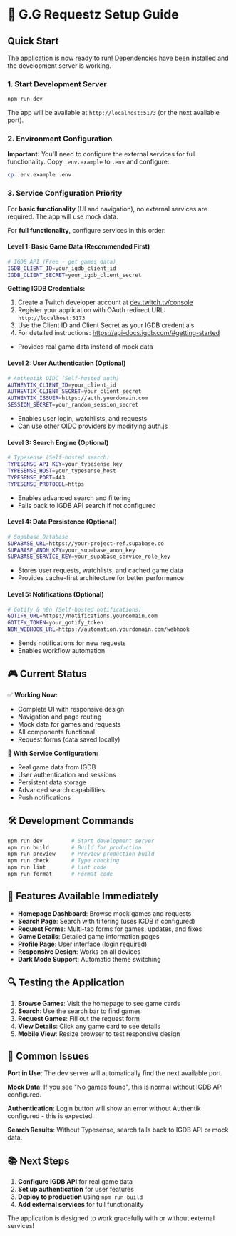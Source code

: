 # 🚀 G.G Requestz Setup Guide

## Quick Start

The application is now ready to run! Dependencies have been installed and the development server is working.

### 1. Start Development Server

```bash
npm run dev
```

The app will be available at `http://localhost:5173` (or the next available port).

### 2. Environment Configuration

**Important:** You'll need to configure the external services for full functionality. Copy `.env.example` to `.env` and configure:

```bash
cp .env.example .env
```

### 3. Service Configuration Priority

For **basic functionality** (UI and navigation), no external services are required. The app will use mock data.

For **full functionality**, configure services in this order:

#### **Level 1: Basic Game Data (Recommended First)**

```bash
# IGDB API (Free - get games data)
IGDB_CLIENT_ID=your_igdb_client_id
IGDB_CLIENT_SECRET=your_igdb_client_secret
```

**Getting IGDB Credentials:**
1. Create a Twitch developer account at [dev.twitch.tv/console](https://dev.twitch.tv/console)
2. Register your application with OAuth redirect URL: `http://localhost:5173`
3. Use the Client ID and Client Secret as your IGDB credentials
4. For detailed instructions: https://api-docs.igdb.com/#getting-started

- Provides real game data instead of mock data

#### **Level 2: User Authentication (Optional)**

```bash
# Authentik OIDC (Self-hosted auth)
AUTHENTIK_CLIENT_ID=your_client_id
AUTHENTIK_CLIENT_SECRET=your_client_secret
AUTHENTIK_ISSUER=https://auth.yourdomain.com
SESSION_SECRET=your_random_session_secret
```

- Enables user login, watchlists, and requests
- Can use other OIDC providers by modifying auth.js

#### **Level 3: Search Engine (Optional)**

```bash
# Typesense (Self-hosted search)
TYPESENSE_API_KEY=your_typesense_key
TYPESENSE_HOST=your_typesense_host
TYPESENSE_PORT=443
TYPESENSE_PROTOCOL=https
```

- Enables advanced search and filtering
- Falls back to IGDB API search if not configured

#### **Level 4: Data Persistence (Optional)**

```bash
# Supabase Database
SUPABASE_URL=https://your-project-ref.supabase.co
SUPABASE_ANON_KEY=your_supabase_anon_key
SUPABASE_SERVICE_KEY=your_supabase_service_role_key
```

- Stores user requests, watchlists, and cached game data
- Provides cache-first architecture for better performance

#### **Level 5: Notifications (Optional)**

```bash
# Gotify & n8n (Self-hosted notifications)
GOTIFY_URL=https://notifications.yourdomain.com
GOTIFY_TOKEN=your_gotify_token
N8N_WEBHOOK_URL=https://automation.yourdomain.com/webhook
```

- Sends notifications for new requests
- Enables workflow automation

## 🎮 Current Status

✅ **Working Now:**

- Complete UI with responsive design
- Navigation and page routing
- Mock data for games and requests
- All components functional
- Request forms (data saved locally)

🔧 **With Service Configuration:**

- Real game data from IGDB
- User authentication and sessions
- Persistent data storage
- Advanced search capabilities
- Push notifications

## 🛠️ Development Commands

```bash
npm run dev         # Start development server
npm run build       # Build for production
npm run preview     # Preview production build
npm run check       # Type checking
npm run lint        # Lint code
npm run format      # Format code
```

## 📱 Features Available Immediately

- **Homepage Dashboard**: Browse mock games and requests
- **Search Page**: Search with filtering (uses IGDB if configured)
- **Request Forms**: Multi-tab forms for games, updates, and fixes
- **Game Details**: Detailed game information pages
- **Profile Page**: User interface (login required)
- **Responsive Design**: Works on all devices
- **Dark Mode Support**: Automatic theme switching

## 🔍 Testing the Application

1. **Browse Games**: Visit the homepage to see game cards
2. **Search**: Use the search bar to find games
3. **Request Games**: Fill out the request form
4. **View Details**: Click any game card to see details
5. **Mobile View**: Resize browser to test responsive design

## 🚨 Common Issues

**Port in Use**: The dev server will automatically find the next available port.

**Mock Data**: If you see "No games found", this is normal without IGDB API configured.

**Authentication**: Login button will show an error without Authentik configured - this is expected.

**Search Results**: Without Typesense, search falls back to IGDB API or mock data.

## 📚 Next Steps

1. **Configure IGDB API** for real game data
2. **Set up authentication** for user features
3. **Deploy to production** using `npm run build`
4. **Add external services** for full functionality

The application is designed to work gracefully with or without external services!
